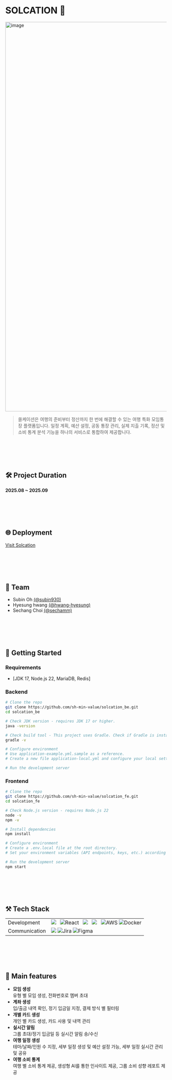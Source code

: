 # SOLCATION 🌴
<img width="1984" height="1217" alt="image" src="https://github.com/user-attachments/assets/f5247bc0-39ca-4b95-8913-ed3acff5cc3c" />

> 쏠케이션은 여행의 준비부터 정산까지 한 번에 해결할 수 있는 여행 특화 모임통장 플랫폼입니다. 일정 계획, 예산 설정, 공동 통장 관리, 실제 지출 기록, 정산 및 소비 통계 분석 기능을 하나의 서비스로 통합하여 제공합니다.


<br /> <br /><br /> <br />

## 🛠 Project Duration
**2025.08 ~ 2025.09**

<br /> <br /><br /> <br />

## 🌐 Deployment
[Visit Solcation](https://solcation.shinhanacademy.co.kr/)

<br /> <br /><br /> <br />

## 👥 Team
- Subin Oh <a href="https://github.com/subin930" target="_blank">(@subin930)</a>
- Hyesung hwang <a href="https://github.com/hwang-hyesung" target="_blank">(@hwang-hyesung)</a>
- Sechang Choi <a href="https://github.com/Sechamm" target="_blank">(@sechamm)</a>


<br /> <br /><br /> <br />


## 🚀 Getting Started

### Requirements
- [JDK 17, Node.js 22, MariaDB, Redis]

### Backend
```bash
# Clone the repo
git clone https://github.com/sh-min-value/solcation_be.git
cd solcation_be

# Check JDK version - requires JDK 17 or higher.
java -version

# Check build tool - This project uses Gradle. Check if Gradle is installed
gradle -v

# Configure environment
# Use application-example.yml.sample as a reference.
# Create a new file application-local.yml and configure your local settings (DB, ports, etc.).

# Run the development server
```

### Frontend
```bash
# Clone the repo
git clone https://github.com/sh-min-value/solcation_fe.git
cd solcation_fe

# Check Node.js version - requires Node.js 22
node -v
npm -v

# Install dependencies
npm install

# Configure environment
# Create a .env.local file at the root directory.
# Set your environment variables (API endpoints, keys, etc.) according to .env.example.

# Run the development server
npm start
```

<br /> <br /><br /> <br />

## ⚒️ Tech Stack
<table>
  <tr>
    <td>Development</td>
    <td>
             <!-- spring boot -->
       <img src="https://img.shields.io/badge/SpringBoot-6DB33F?style=flat-square&logo=springboot&logoColor=white" style="margin-right:8px;"/>
                 <!-- react -->
           <img src="https://img.shields.io/badge/React-61DAFB?style=flat-square&logo=React&logoColor=black" alt="React" style="margin-right:8px;"/>
                 <!-- MariaDB -->
           <img src="https://img.shields.io/badge/MariaDB-003545?style=flat-square&logo=mariadb&logoColor=white"  style="margin-right:8px;"/>
           <!-- Redis -->
           <img src="https://img.shields.io/badge/Redis-DC382D?style=flat-square&logo=redis&logoColor=white"  style="margin-right:8px;"/>
                 <!-- aws -->
           <img src="https://img.shields.io/badge/AWS-232F3E?style=flat-square&logo=Amazon%20AWS&logoColor=white"alt="AWS" style={{ marginRight: "8px" }} />
           <!-- docker -->
           <img src="https://img.shields.io/badge/Docker-2496ED?style=flat-square&logo=Docker&logoColor=white" alt="Docker" style={{ marginRight: "8px" }} />
    </td>
  </tr>
  <tr>
    <td>Communication</td>
    <td>
                   <!-- Git -->
           <img src="https://img.shields.io/badge/Git-F05032?style=flat-square&logo=git&logoColor=white"  style={{ marginRight: "8px" }} />
           <!-- jira -->
           <img src="https://img.shields.io/badge/Jira-0052CC?style=flat-square&logo=jira&logoColor=white" alt="Jira" style={{ marginRight: "8px" }} />
      <!-- Figma -->
      <img 
        src="https://img.shields.io/badge/Figma-F24E1E?style=flat-square&logo=figma&logoColor=white" 
        alt="Figma" 
        style="margin-right:8px;" 
      />
        </td>
    </td>
  </tr>
</table>

<br /> <br /><br /> <br />

## 🌟 Main features
<ul>
  <li>
    <strong>모임 생성</strong> <br /> 유형 별 모임 생성, 전화번호로 멤버 초대</li>
  <li><strong>계좌 생성 </strong> <br /> 입/출금 내역 확인, 정기 입금일 지정, 결제 방식 별 필터링</li>
  <li><strong>개별 카드 생성</strong> <br /> 개인 별 카드 생성, 카드 사용 및 내역 관리</li>
  <li><strong>실시간 알림 </strong> <br /> 그룹 초대/정기 입금일 등 실시간 알림 송/수신</li>
  <li><strong>여행 일정 생성 </strong> <br /> 테마/날짜/인원 수 지정, 세부 일정 생성 및 예산 설정 가능, 세부 일정 실시간 관리 및 공유</li>
  <li><strong>여행 소비 통계</strong> <br /> 여행 별 소비 통계 제공, 생성형 AI를 통한 인사이트 제공, 그룹 소비 성향 레포트 제공</li>
</ul>

